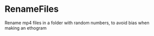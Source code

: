 # RenameFiles
Rename mp4 files in a folder with random numbers, to avoid bias when making an ethogram
